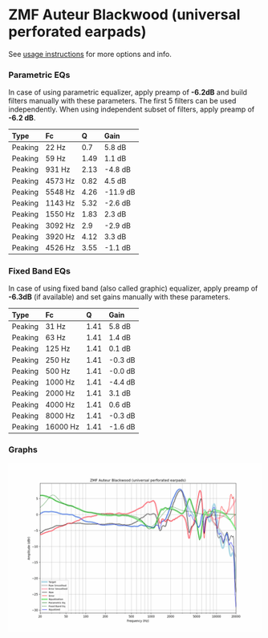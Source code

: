 # ZMF Auteur Blackwood (universal perforated earpads)
See [usage instructions](https://github.com/jaakkopasanen/AutoEq#usage) for more options and info.

### Parametric EQs
In case of using parametric equalizer, apply preamp of **-6.2dB** and build filters manually
with these parameters. The first 5 filters can be used independently.
When using independent subset of filters, apply preamp of **-6.2 dB**.

| Type    | Fc      |    Q | Gain     |
|:--------|:--------|:-----|:---------|
| Peaking | 22 Hz   | 0.7  | 5.8 dB   |
| Peaking | 59 Hz   | 1.49 | 1.1 dB   |
| Peaking | 931 Hz  | 2.13 | -4.8 dB  |
| Peaking | 4573 Hz | 0.82 | 4.5 dB   |
| Peaking | 5548 Hz | 4.26 | -11.9 dB |
| Peaking | 1143 Hz | 5.32 | -2.6 dB  |
| Peaking | 1550 Hz | 1.83 | 2.3 dB   |
| Peaking | 3092 Hz | 2.9  | -2.9 dB  |
| Peaking | 3920 Hz | 4.12 | 3.3 dB   |
| Peaking | 4526 Hz | 3.55 | -1.1 dB  |

### Fixed Band EQs
In case of using fixed band (also called graphic) equalizer, apply preamp of **-6.3dB**
(if available) and set gains manually with these parameters.

| Type    | Fc       |    Q | Gain    |
|:--------|:---------|:-----|:--------|
| Peaking | 31 Hz    | 1.41 | 5.8 dB  |
| Peaking | 63 Hz    | 1.41 | 1.4 dB  |
| Peaking | 125 Hz   | 1.41 | 0.1 dB  |
| Peaking | 250 Hz   | 1.41 | -0.3 dB |
| Peaking | 500 Hz   | 1.41 | -0.0 dB |
| Peaking | 1000 Hz  | 1.41 | -4.4 dB |
| Peaking | 2000 Hz  | 1.41 | 3.1 dB  |
| Peaking | 4000 Hz  | 1.41 | 0.6 dB  |
| Peaking | 8000 Hz  | 1.41 | -0.3 dB |
| Peaking | 16000 Hz | 1.41 | -1.6 dB |

### Graphs
![](./ZMF%20Auteur%20Blackwood%20(universal%20perforated%20earpads).png)